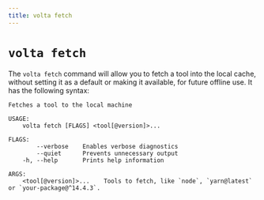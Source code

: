 ```yaml
---
title: volta fetch
---
```


# `volta fetch`

The `volta fetch` command will allow you to fetch a tool into the local cache, without setting it as a default or making it available, for future offline use. It has the following syntax:

```
Fetches a tool to the local machine

USAGE:
    volta fetch [FLAGS] <tool[@version]>...

FLAGS:
        --verbose    Enables verbose diagnostics
        --quiet      Prevents unnecessary output
    -h, --help       Prints help information

ARGS:
    <tool[@version]>...    Tools to fetch, like `node`, `yarn@latest` or `your-package@^14.4.3`.
```
